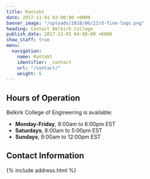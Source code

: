 ```yaml
---
title: Kontakt
date: 2017-11-01 03:00:00 +0000
banner_image: "/uploads/2018/06/23/d-fine-logo.png"
heading: Contact Belkirk College
publish_date: 2017-12-01 04:00:00 +0000
show_staff: true
menu:
  navigation:
    name: Kontakt
    identifier: _contact
    url: "/contact/"
    weight: 5
---
```

## Hours of Operation
Belkirk College of Engineering is available:

- **Monday-Friday**, 8:00am to 6:00pm EST
- **Saturdays**, 8:00am to 5:00pm EST
- **Sundays**, 9:00am to 12:00pm EST

## Contact Information
{% include address.html %}
